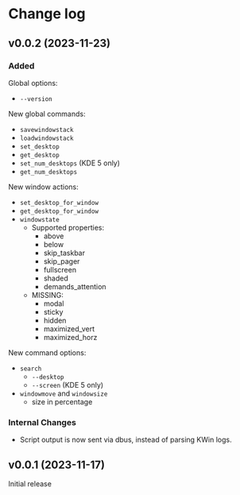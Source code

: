 # Change log

## v0.0.2 (2023-11-23)

### Added

Global options:

- `--version`

New global commands:

- `savewindowstack`
- `loadwindowstack`
- `set_desktop`
- `get_desktop`
- `set_num_desktops` (KDE 5 only)
- `get_num_desktops`

New window actions:

- `set_desktop_for_window`
- `get_desktop_for_window`
- `windowstate`
  - Supported properties:
    - above
    - below
    - skip_taskbar
    - skip_pager
    - fullscreen
    - shaded
    - demands_attention
  - MISSING:
    - modal
    - sticky
    - hidden
    - maximized_vert
    - maximized_horz


New command options:

- `search`
  - `--desktop`
  - `--screen` (KDE 5 only)
- `windowmove` and `windowsize`
  - size in percentage

### Internal Changes

- Script output is now sent via dbus, instead of parsing KWin logs.

## v0.0.1 (2023-11-17)

Initial release
